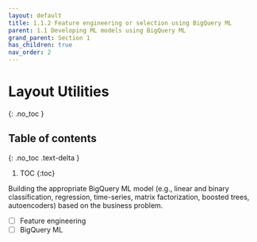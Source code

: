 ```yaml
---
layout: default
title: 1.1.2 Feature engineering or selection using BigQuery ML
parent: 1.1 Developing ML models using BigQuery ML
grand_parent: Section 1
has_children: true
nav_order: 2
---
```


# Layout Utilities
{: .no_toc }

## Table of contents
{: .no_toc .text-delta }

1. TOC
{:toc}

Building the appropriate BigQuery ML model (e.g., linear and binary classification, regression, time-series, matrix factorization, boosted trees, autoencoders) based on the business problem.

- [ ] Feature engineering
- [ ] BigQuery ML